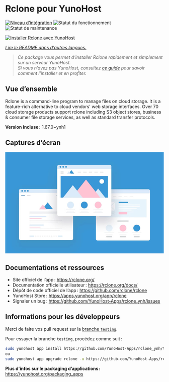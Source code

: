 <!--
Nota bene : ce README est automatiquement généré par <https://github.com/YunoHost/apps/tree/master/tools/readme_generator>
Il NE doit PAS être modifié à la main.
-->

# Rclone pour YunoHost

[![Niveau d’intégration](https://dash.yunohost.org/integration/rclone.svg)](https://dash.yunohost.org/appci/app/rclone) ![Statut du fonctionnement](https://ci-apps.yunohost.org/ci/badges/rclone.status.svg) ![Statut de maintenance](https://ci-apps.yunohost.org/ci/badges/rclone.maintain.svg)

[![Installer Rclone avec YunoHost](https://install-app.yunohost.org/install-with-yunohost.svg)](https://install-app.yunohost.org/?app=rclone)

*[Lire le README dans d'autres langues.](./ALL_README.md)*

> *Ce package vous permet d’installer Rclone rapidement et simplement sur un serveur YunoHost.*  
> *Si vous n’avez pas YunoHost, consultez [ce guide](https://yunohost.org/install) pour savoir comment l’installer et en profiter.*

## Vue d’ensemble

Rclone is a command-line program to manage files on cloud storage. It is a feature-rich alternative to cloud vendors' web storage interfaces. Over 70 cloud storage products support rclone including S3 object stores, business & consumer file storage services, as well as standard transfer protocols.

**Version incluse :** 1.67.0~ynh1

## Captures d’écran

![Capture d’écran de Rclone](./doc/screenshots/example.jpg)

## Documentations et ressources

- Site officiel de l’app : <https://rclone.org/>
- Documentation officielle utilisateur : <https://rclone.org/docs/>
- Dépôt de code officiel de l’app : <https://github.com/rclone/rclone>
- YunoHost Store : <https://apps.yunohost.org/app/rclone>
- Signaler un bug : <https://github.com/YunoHost-Apps/rclone_ynh/issues>

## Informations pour les développeurs

Merci de faire vos pull request sur la [branche `testing`](https://github.com/YunoHost-Apps/rclone_ynh/tree/testing).

Pour essayer la branche `testing`, procédez comme suit :

```bash
sudo yunohost app install https://github.com/YunoHost-Apps/rclone_ynh/tree/testing --debug
ou
sudo yunohost app upgrade rclone -u https://github.com/YunoHost-Apps/rclone_ynh/tree/testing --debug
```

**Plus d’infos sur le packaging d’applications :** <https://yunohost.org/packaging_apps>
